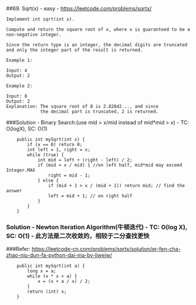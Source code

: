 ##69. Sqrt(x) - easy - https://leetcode.com/problems/sqrtx/
```
Implement int sqrt(int x).

Compute and return the square root of x, where x is guaranteed to be a non-negative integer.

Since the return type is an integer, the decimal digits are truncated and only the integer part of the result is returned.

Example 1:

Input: 4
Output: 2

Example 2:

Input: 8
Output: 2
Explanation: The square root of 8 is 2.82842..., and since 
             the decimal part is truncated, 2 is returned.

```
###Solution - Binary Search:(use mid > x/mid instead of mid*mid > x) - TC: O(logX), SC: O(1)
```
    public int mySqrt(int x) {
        if (x == 0) return 0;
        int left = 1, right = x;
        while (true) {
            int mid = left + (right - left) / 2;
            if (mid > x / mid) { //on left half, mid*mid may exceed Integer.MAX
                right = mid - 1;
            } else {
                if (mid + 1 > x / (mid + 1)) return mid; // find the answer
                left = mid + 1; // on right half
            }
        }
    }
```
### Solution -  Newton Iteration Algorithm(牛顿迭代) - TC: O(log X), SC: O(1) - 此方法是二次收敛的，相较于二分查找更快
###Refer: https://leetcode-cn.com/problems/sqrtx/solution/er-fen-cha-zhao-niu-dun-fa-python-dai-ma-by-liweiw/
```
    public int mySqrt(int a) {
        long x = a;
        while (x * x > a) {
            x = (x + a / x) / 2;
        }
        return (int) x;
    }
```